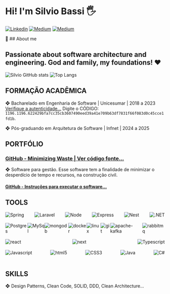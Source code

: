 # Hi! I'm Silvio Bassi 🖐️

[![Linkedin](https://img.shields.io/badge/LinkedIn-0077B5?style=for-the-badge&logo=linkedin&logoColor=white)](https://www.linkedin.com/in/silvio-bassi/)
[![Medium](https://img.shields.io/badge/Medium-00AB6C?style=for-the-badge&logo=medium&logoColor=white)](https://medium.com/@silviobassi)
[![Medium](https://img.shields.io/badge/Gmail-D14836?style=for-the-badge&logo=gmail&logoColor=white)](mailto:silviobassi2@gmail.com)

👦 ## About me

## Passionate about software architecture and engineering. God and family, my foundations! ❤️

![Silvio GitHub stats](https://github-readme-stats.vercel.app/api?username=silviobassi&show_icons=true&theme=dracula)
![Top Langs](https://github-readme-stats.vercel.app/api/top-langs/?username=silviobassi&hide_progress=false&theme=dracula&layout=compact)

## FORMAÇÃO ACADÊMICA

❖ Bacharelado em Engenharia de Software | Unicesumar | 2018 a 2023<br/>
[Verifique a autenticidade...](https://www.unicesumar.edu.br/valida-diploma/) 
Digite o CÓDIGO: `1196.1196.622429bfa7cc35cb3607490eed39a41e709b63df7831f66f083d0c45cce1fd1b`.

❖ Pós-graduando em Arquitetura de Software | Infnet | 2024 a 2025<br/>

## PORTFÓLIO

### [GitHub - Minimizing Waste | Ver código fonte...](https://github.com/silviobassi/minimizing)

❖ Software para gestão. Esse software tem a finalidade de minimizar o desperdício de tempo e recursos, na construção civil.

#### [GitHub - Instruções para executar o software...](https://github.com/silviobassi/minimizing-executables)

## TOOLS

<div style="display: flex; justify-content:space-between;">
    <img align="center" src="https://img.shields.io/badge/Spring-6DB33F?style=for-the-badge&logo=spring&logoColor=white" alt="Spring">
    <img align="center" src="https://img.shields.io/badge/Laravel-FF2D20?style=for-the-badge&logo=laravel&logoColor=white" alt="Laravel">
    <img align="center" src="https://img.shields.io/badge/Node%20js-339933?style=for-the-badge&logo=nodedotjs&logoColor=white" alt="Node">
    <img align="center" src="https://img.shields.io/badge/Express%20js-000000?style=for-the-badge&logo=express&logoColor=white" alt="Express">
    <img align="center" src="https://img.shields.io/badge/nestjs-E0234E?style=for-the-badge&logo=nestjs&logoColor=white" alt="Nest">
 <img align="center" src="https://img.shields.io/badge/.NET-512BD4?style=for-the-badge&logo=dotnet&logoColor=white" alt=".NET">
    
</div></br>
<div style="display: flex; justify-content:space-between;">
    <img align="center" src="https://img.shields.io/badge/PostgreSQL-316192?style=for-the-badge&logo=postgresql&logoColor=white" alt="Postgres">
    <img align="center" src="https://img.shields.io/badge/MySQL-005C84?style=for-the-badge&logo=mysql&logoColor=white" alt="MySql">
    <img align="center" src="https://img.shields.io/badge/MongoDB-4EA94B?style=for-the-badge&logo=mongodb&logoColor=white" alt="mongodb">
    <img align="center" src="https://img.shields.io/badge/Docker-2CA5E0?style=for-the-badge&logo=docker&logoColor=white" alt="docker">
    <img align="center" src="https://img.shields.io/badge/Linux-FCC624?style=for-the-badge&logo=linux&logoColor=black" alt="linux">
    <img align="center" src="https://img.shields.io/badge/GIT-E44C30?style=for-the-badge&logo=git&logoColor=white" alt="git">
    <img align="center" src="https://img.shields.io/badge/Apache_Kafka-231F20?style=for-the-badge&logo=apache-kafka&logoColor=white" alt="apache-kafka">
    <img align="center" src="https://img.shields.io/badge/rabbitmq-%23FF6600.svg?&style=for-the-badge&logo=rabbitmq&logoColor=white" alt="rabbitmq">
</div></br>
<div style="display: flex; justify-content:space-between;">
    <img align="center" src="https://img.shields.io/badge/React-20232A?style=for-the-badge&logo=react&logoColor=61DAFB" alt="react">
    <img align="center" src="https://img.shields.io/badge/next%20js-000000?style=for-the-badge&logo=nextdotjs&logoColor=white" alt="next">
    <img align="center" src="https://img.shields.io/badge/TypeScript-007ACC?style=for-the-badge&logo=typescript&logoColor=white" alt="Typescript">
</div></br>
<div style="display: flex; justify-content:space-between;">
    <img align="center" src="https://img.shields.io/badge/JavaScript-323330?style=for-the-badge&logo=javascript&logoColor=F7DF1E" alt="Javascript">
    <img align="center" src="https://img.shields.io/badge/HTML5-E34F26?style=for-the-badge&logo=html5&logoColor=white" alt="html5">
    <img align="center" src="https://img.shields.io/badge/CSS3-1572B6?style=for-the-badge&logo=css3&logoColor=white" alt="CSS3">
    <img align="center" src="https://img.shields.io/badge/Java-ED8B00?style=for-the-badge&logo=java&logoColor=white" alt="Java">
    <img align="center" src="https://img.shields.io/badge/C%23-239120?style=for-the-badge&logo=csharp&logoColor=white" alt="C#">
</div></br>

## SKILLS

❖ Design Patterns, Clean Code, SOLID, DDD, Clean Architecture...

